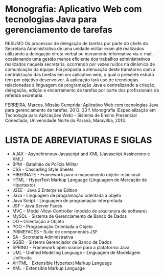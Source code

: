 # Monografia: Aplicativo Web com tecnologias Java para gerenciamento de tarefas

RESUMO
Os processos de delegação de tarefas por parte do chefe da Secretaria Administrativa de uma unidade militar eram até realizados utilizando a delegação direta verbal ou meramente informativa via e-mail, ocasionando uma gestão menos eficiente dos trabalhos administrativos realizados naquela secretaria, ocorrendo por vezes ruídos na dinâmica de comunicação da equipe. Foi proposta a atenuação deste transtorno com a centralização das tarefas em um aplicativo web, o qual o presente estudo tem por objetivo desenvolver. A aplicação fará uso de tecnologias relacionadas à linguagem de programação Java e centralizando a criação, delegação, edição e encerramento de tarefas por parte dos profissionais da referida secretaria.

FERREIRA, Marcos. Missão Cumprida: Aplicativo Web com tecnologias Java para
gerenciamento de tarefas. 2013. 33 f. Monografia (Especialização em Tecnologia
para Aplicações Web) - Sistema de Ensino Presencial Conectado, Universidade
Norte do Paraná, Maravilha, 2013.

# LISTA DE ABREVIATURAS E SIGLAS
- AJAX - Asynchronous Javascript and XML (Javascript Assíncrono e XML)
- BPM - Batalhão de Polícia Militar
- CSS - Cascading Style Sheets
- HIBERNATE - Framework para o mapeamento objeto-relacional
- HTML - HyperText Markup Language (Linguagem de Marcação de Hipertexto)
- J2EE - Java 2 Enterprise Edition
- Java - Linguagem de programação orientada a objeto
- Java Script - Linguagem de programação interpretada
- JSF – Java Server Faces
- MVC – Model-View-Controller (modelo de arquitetura de software)
- MySQL - Sistema de Gerenciamento de Banco de Dados
- OO – Orientação a Objeto
- POO – Programação Orientada a Objeto
- PRIMEFACES – Suíte de componentes JSF
- SA - Secretaria Administrativa
- SGBD - Sistema Gerenciador de Banco de Dados
- SPRING - Framework open source para a plataforma Java
- UML - Unified Modeling Language – Linguagem de Modelagem Unificada
- XHTML - Extensible Hypertext Markup Language
- XML - Extensible Markup Language
